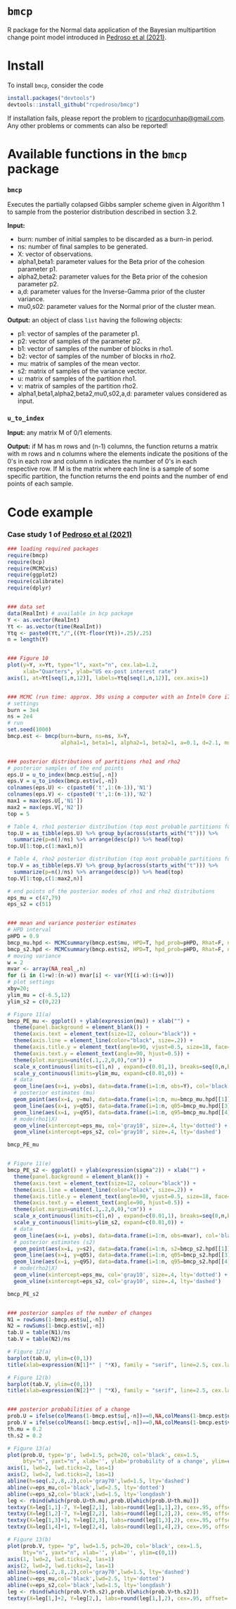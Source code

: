 # `bmcp`
R package for the Normal data application of the Bayesian multipartition change point model introduced in [Pedroso et al (2021)](https://arxiv.org/abs/2107.11456).


# Install
To install `bmcp`, consider the code
```R
install.packages("devtools")
devtools::install_github("rcpedroso/bmcp")
```

If installation fails, please report the problem to ricardocunhap@gmail.com. Any other problems or comments can also be reported!


# Available functions in the `bmcp` package

### `bmcp`
Executes the partially colapsed Gibbs sampler scheme given in Algorithm 1 to sample from the posterior distribution described in section 3.2.

**Input:**

- burn: number of initial samples to be discarded as a burn-in period.
- ns: number of final samples to be generated.
- X: vector of observations.
- alpha1,beta1: parameter values for the Beta prior of the cohesion parameter p1.
- alpha2,beta2: parameter values for the Beta prior of the cohesion parameter p2.
- a,d: parameter values for the Inverse-Gamma prior of the cluster variance.
- mu0,s02: parameter values for the Normal prior of the cluster mean.

**Output:** an object of class `list` having the following objects:

- p1: vector of samples of the parameter p1.
- p2: vector of samples of the parameter p2.
- b1: vector of samples of the number of blocks in rho1.
- b2: vector of samples of the number of blocks in rho2.
- mu: matrix of samples of the mean vector.
- s2: matrix of samples of the variance vector.
- u: matrix of samples of the partition rho1.
- v: matrix of samples of the partition rho2.
- alpha1,beta1,alpha2,beta2,mu0,s02,a,d: parameter values considered as input.


### `u_to_index`
**Input:** any matrix M of 0/1 elements.

**Output:** if M has m rows and (n-1) columns, the function returns a matrix with m rows
and n columns where the elements indicate the positions of the 0's in each row
and column n indicates the number of 0's in each respective row. If M is the matrix where each line is a sample of some specific partition, the function returns the end points
and the number of end points of each sample.


# Code example
### Case study 1 of [Pedroso et al (2021)](https://arxiv.org/abs/2107.11456)

```R
### loading required packages
require(bmcp)
require(bcp)
require(MCMCvis)
require(ggplot2)
require(calibrate)
require(dplyr)


### data set
data(RealInt) # available in bcp package
Y <- as.vector(RealInt)
Yt <- as.vector(time(RealInt))
Ytq <- paste0(Yt,"/",((Yt-floor(Yt))+.25)/.25)
n = length(Y)


### Figure 10
plot(y=Y, x=Yt, type="l", xaxt="n", cex.lab=1.2,
     xlab="Quarters", ylab="US ex-post interest rate")
axis(1, at=Yt[seq(1,n,12)], labels=Ytq[seq(1,n,12)], cex.axis=1)


### MCMC (run time: approx. 30s using a computer with an Intel® Core i7-7500U/2.9GHz with 16Gb of RAM)
# settings
burn = 3e4
ns = 2e4
# run
set.seed(1000)
bmcp.est <- bmcp(burn=burn, ns=ns, X=Y,
                 alpha1=1, beta1=1, alpha2=1, beta2=1, a=0.1, d=2.1, mu0=0, s02=100)


### posterior distributions of partitions rho1 and rho2
# posterior samples of the end points
eps.U = u_to_index(bmcp.est$u[,-n])
eps.V = u_to_index(bmcp.est$v[,-n])
colnames(eps.U) <- c(paste0('t',1:(n-1)),'N1')
colnames(eps.V) <- c(paste0('t',1:(n-1)),'N2')
max1 = max(eps.U[,'N1'])
max2 = max(eps.V[,'N2'])
top = 5

# Table 4, rho1 posterior distribution (top most probable partitions for the mean)
top.U = as_tibble(eps.U) %>% group_by(across(starts_with("t"))) %>%
  summarize(p=n()/ns) %>% arrange(desc(p)) %>% head(top)
top.U[1:top,c(1:max1,n)]

# Table 4, rho2 posterior distribution (top most probable partitions for the variance)
top.V = as_tibble(eps.V) %>% group_by(across(starts_with("t"))) %>%
  summarize(p=n()/ns) %>% arrange(desc(p)) %>% head(top)
top.V[1:top,c(1:max2,n)]

# end points of the posterior modes of rho1 and rho2 distributions
eps_mu = c(47,79)
eps_s2 = c(51)


### mean and variance posterior estimates
# HPD interval
pHPD = 0.9
bmcp_mu.hpd <- MCMCsummary(bmcp.est$mu, HPD=T, hpd_prob=pHPD, Rhat=F, n.eff=F)
bmcp_s2.hpd <- MCMCsummary(bmcp.est$s2, HPD=T, hpd_prob=pHPD, Rhat=F, n.eff=F)
# moving variance
w = 2
mvar <- array(NA_real_,n)
for (i in (1+w):(n-w)) mvar[i] <- var(Y[(i-w):(i+w)]) 
# plot settings
xby=20;
ylim_mu = c(-6.5,12)
ylim_s2 = c(0,22)

# Figure 11(a)
bmcp_PE_mu <- ggplot() + ylab(expression(mu)) + xlab("") +
  theme(panel.background = element_blank()) +
  theme(axis.text = element_text(size=12, colour="black")) +
  theme(axis.line = element_line(color="black", size=.2)) +
  theme(axis.title.y = element_text(angle=90, vjust=0.5, size=18, face="bold")) +
  theme(axis.text.y = element_text(angle=90, hjust=0.5)) +
  theme(plot.margin=unit(c(.1,.2,0,0),"cm")) +
  scale_x_continuous(limits=c(1,n) , expand=c(0.01,1), breaks=seq(0,n,by=xby)) +
  scale_y_continuous(limits=ylim_mu, expand=c(0.01,0)) +
  # data
  geom_line(aes(x=i, y=obs), data=data.frame(i=1:n, obs=Y), col='black', size=.2) +
  # posterior estimates (mu)
  geom_point(aes(x=i, y=mu), data=data.frame(i=1:n, mu=bmcp_mu.hpd[[1]]), size=1, pch=20) +
  geom_line(aes(x=i, y=q05), data=data.frame(i=1:n, q05=bmcp_mu.hpd[[3]]), size=.5, lty='longdash') +
  geom_line(aes(x=i, y=q95), data=data.frame(i=1:n, q95=bmcp_mu.hpd[[4]]), size=.5, lty='longdash') +
  # mode(rho1|X)
  geom_vline(xintercept=eps_mu, col='gray10', size=.4, lty='dotted') +
  geom_vline(xintercept=eps_s2, col='gray10', size=.4, lty='dashed')

bmcp_PE_mu


# Figure 11(e)
bmcp_PE_s2 <- ggplot() + ylab(expression(sigma^2)) + xlab("") +
  theme(panel.background = element_blank()) +
  theme(axis.text = element_text(size=12, colour="black")) +
  theme(axis.line = element_line(color="black", size=.2)) +
  theme(axis.title.y = element_text(angle=90, vjust=0.5, size=18, face="bold")) +
  theme(axis.text.y = element_text(angle=90, hjust=0.5)) +
  theme(plot.margin=unit(c(.1,.2,0,0),"cm")) +
  scale_x_continuous(limits=c(1,n) , expand=c(0.01,1), breaks=seq(0,n,by=xby)) +
  scale_y_continuous(limits=ylim_s2, expand=c(0.01,0)) +
  # data
  geom_line(aes(x=i, y=obs), data=data.frame(i=1:n, obs=mvar), col='black', size=.2) +
  # posterior estimates (s2)
  geom_point(aes(x=i, y=s2), data=data.frame(i=1:n, s2=bmcp_s2.hpd[[1]]), size=1, pch=20) +
  geom_line(aes(x=i, y=q05), data=data.frame(i=1:n, q05=bmcp_s2.hpd[[3]]), size=.5, lty='longdash') +
  geom_line(aes(x=i, y=q95), data=data.frame(i=1:n, q95=bmcp_s2.hpd[[4]]), size=.5, lty='longdash') +
  # mode(rho2|X)
  geom_vline(xintercept=eps_mu, col='gray10', size=.4, lty='dotted') +
  geom_vline(xintercept=eps_s2, col='gray10', size=.4, lty='dashed')

bmcp_PE_s2


### posterior samples of the number of changes
N1 = rowSums(1-bmcp.est$u[,-n])
N2 = rowSums(1-bmcp.est$v[,-n])
tab.U = table(N1)/ns
tab.V = table(N2)/ns

# Figure 12(a)
barplot(tab.U, ylim=c(0,1))
title(xlab=expression(N[1]*" | "*X), family = "serif", line=2.5, cex.lab=1.5)

# Figure 12(b)
barplot(tab.V, ylim=c(0,1))
title(xlab=expression(N[2]*" | "*X), family = "serif", line=2.5, cex.lab=1.5)


### posterior probabilities of a change
prob.U = ifelse(colMeans(1-bmcp.est$u[,-n])==0,NA,colMeans(1-bmcp.est$u[,-n]))
prob.V = ifelse(colMeans(1-bmcp.est$v[,-n])==0,NA,colMeans(1-bmcp.est$v[,-n]))
th.mu = 0.2
th.s2 = 0.2

# Figure 13(a)
plot(prob.U, type='p', lwd=1.5, pch=20, col='black', cex=1.5,
     bty="n", yaxt="n", xlab='', ylab='probability of a change', ylim=c(0,1))
axis(1, lwd=2, lwd.ticks=2, las=1)
axis(2, lwd=2, lwd.ticks=2, las=1)
abline(h=seq(.2,.8,.2),col='gray70',lwd=1.5, lty='dashed')
abline(v=eps_mu,col='black',lwd=2.5, lty='dotted')
abline(v=eps_s2,col='black',lwd=1.5, lty='longdash')
leg <- rbind(which(prob.U>th.mu),prob.U[which(prob.U>th.mu)])
textxy(X=leg[1,1]-7, Y=leg[2,1], labs=round(leg[1,1],2), cex=.95, offset=.75, lwd=5)
textxy(X=leg[1,2]-7, Y=leg[2,2], labs=round(leg[1,2],2), cex=.95, offset=.75, lwd=5)
textxy(X=leg[1,3]+1, Y=leg[2,3], labs=round(leg[1,3],2), cex=.95, offset=.75, lwd=5)
textxy(X=leg[1,4]+1, Y=leg[2,4], labs=round(leg[1,4],2), cex=.95, offset=.75, lwd=5)

# Figure 13(b)
plot(prob.V, type= "p", lwd=1.5, pch=20, col='black', cex=1.5,
     bty="n", yaxt="n", xlab='', ylab='', ylim=c(0,1))
axis(1, lwd=2, lwd.ticks=2, las=1)
axis(2, lwd=2, lwd.ticks=2, las=1)
abline(h=seq(.2,.8,.2),col='gray70',lwd=1.5, lty='dashed')
abline(v=eps_mu,col='black',lwd=2.5, lty='dotted')
abline(v=eps_s2,col='black',lwd=1.5, lty='longdash')
leg <- rbind(which(prob.V>th.s2),prob.V[which(prob.V>th.s2)])
textxy(X=leg[1,]+2, Y=leg[2,], labs=round(leg[1,],2), cex=.95, offset=.75, lwd=5)


```



